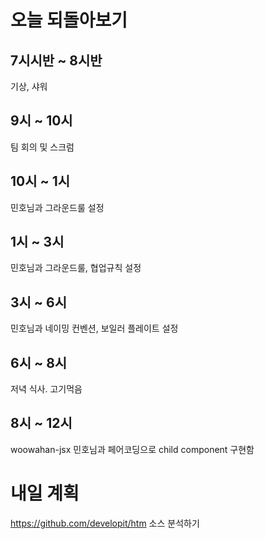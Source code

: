 # 오늘 되돌아보기

## 7시시반 ~ 8시반

기상, 샤워

## 9시 ~ 10시

팀 회의 및 스크럼

## 10시 ~ 1시

민호님과 그라운드룰 설정

## 1시 ~ 3시

민호님과 그라운드룰, 협업규칙 설정

## 3시 ~ 6시

민호님과 네이밍 컨벤션, 보일러 플레이트 설정

## 6시 ~ 8시

저녁 식사. 고기먹음

## 8시 ~ 12시

woowahan-jsx 민호님과 페어코딩으로 child component 구현함

# 내일 계획

https://github.com/developit/htm 소스 분석하기
